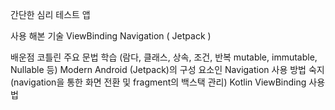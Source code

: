 간단한 심리 테스트 앱

사용 해본 기술
ViewBinding
Navigation ( Jetpack )

배운점
코틀린 주요 문법 학습 (람다, 클래스, 상속, 조건, 반복 mutable, immutable, Nullable 등)
Modern Android (Jetpack)의 구성 요소인 Navigation 사용 방법 숙지 (navigation을 통한 화면 전환 및 fragment의 백스택 관리)
Kotlin ViewBinding 사용법

